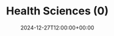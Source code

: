 ---
weight: 1500
title: "Health Sciences (0)"
description: "University Jobs in Health Sciences"
icon: search
date: 2024-12-27T12:00:00+00:00
draft: false
images: []
---